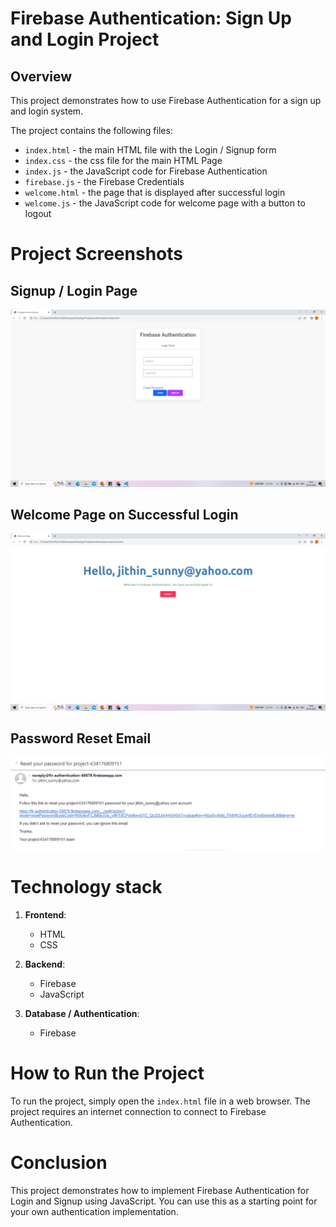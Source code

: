 # Firebase Authentication: Sign Up and Login Project

## Overview
This project demonstrates how to use Firebase Authentication for a sign up and login system.

The project contains the following files:

* `index.html` - the main HTML file with the Login / Signup form
* `index.css` - the css file for the main HTML Page
* `index.js` - the JavaScript code for Firebase Authentication
* `firebase.js` - the Firebase Credentials 
* `welcome.html` - the page that is displayed after successful login
* `welcome.js` - the JavaScript code for welcome page with a button to logout

# Project Screenshots

## Signup / Login Page
![Sign Up / Login Page](SignupPage.png)

## Welcome Page on Successful Login
![Welcome](WelcomePage.png)

## Password Reset Email
![Password Reset](passwordreset.png)

# Technology stack

1. **Frontend**: 
	* HTML 
	* CSS 

2. **Backend**: 
	* Firebase
	* JavaScript

3. **Database / Authentication**: 
	* Firebase

# How to Run the Project

To run the project, simply open the `index.html` file in a web browser. The project requires an internet connection to connect to Firebase Authentication.

# Conclusion

This project demonstrates how to implement Firebase Authentication for Login and Signup using JavaScript. You can use this as a starting point for your own authentication implementation.

